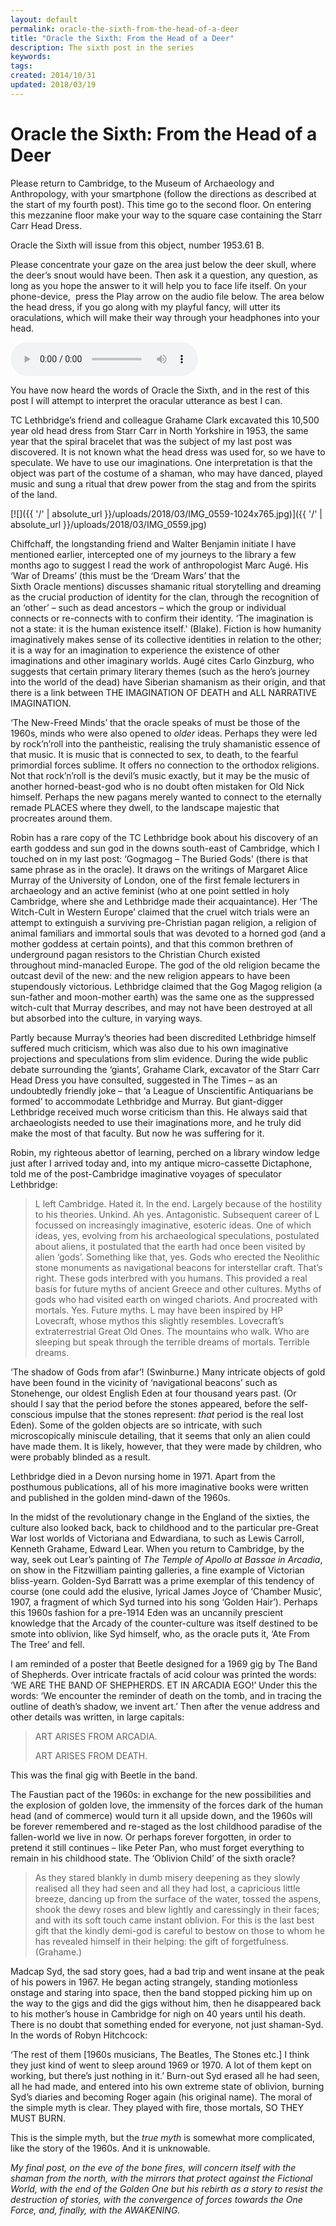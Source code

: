 ```yaml
---
layout: default
permalink: oracle-the-sixth-from-the-head-of-a-deer
title: "Oracle the Sixth: From the Head of a Deer"
description: The sixth post in the series
keywords:
tags:
created: 2014/10/31
updated: 2018/03/19
---
```


Oracle the Sixth: From the Head of a Deer
=========================================

Please return to Cambridge, to the Museum of Archaeology and Anthropology, with your smartphone (follow the directions 
as described at the start of my fourth post). This time go to the second floor. On entering this mezzanine floor make 
your way to the square case containing the Starr Carr Head Dress.

Oracle the Sixth will issue from this object, number 1953.61 B.

Please concentrate your gaze on the area just below the deer skull, where the deer’s snout would have been. Then ask it 
a question, any question, as long as you hope the answer to it will help you to face life itself. On your phone-device, 
press the Play arrow on the audio file below. The area below the head dress, if you go along with my playful fancy, 
will utter its oraculations, which will make their way through your headphones into your head.

<audio controls="controls">
    <source type="audio/mpeg" src="{{ '/' | absolute_url }}/uploads/2017/07/Six.mp3" />
    [{{ '/' | absolute_url }}/uploads/2017/07/Six.mp3]({{ '/' | absolute_url }}/uploads/2017/07/Six.mp3)
</audio>

You have now heard the words of Oracle the Sixth, and in the rest of this post I will attempt to interpret the oracular 
utterance as best I can.

TC Lethbridge’s friend and colleague Grahame Clark excavated this 10,500 year old head dress from Starr Carr in North 
Yorkshire in 1953, the same year that the spiral bracelet that was the subject of my last post was discovered. It is 
not known what the head dress was used for, so we have to speculate. We have to use our imaginations. One interpretation 
is that the object was part of the costume of a shaman, who may have danced, played music and sung a ritual that drew 
power from the stag and from the spirits of the land.

[![]({{ '/' | absolute_url }}/uploads/2018/03/IMG_0559-1024x765.jpg)]({{ '/' | absolute_url }}/uploads/2018/03/IMG_0559.jpg)

Chiffchaff, the longstanding friend and Walter Benjamin initiate I have mentioned earlier, intercepted one of my journeys 
to the library a few months ago to suggest I read the work of anthropologist Marc Augé. His ‘War of Dreams’ (this must be 
the ‘Dream Wars’ that the Sixth Oracle mentions) discusses shamanic ritual storytelling and dreaming as the crucial production
of identity for the clan, through the recognition of an ‘other’ – such as dead ancestors – which the group or individual 
connects or re-connects with to confirm their identity. ‘The imagination is not a state: it is the human existence itself.’ 
(Blake). Fiction is how humanity imaginatively makes sense of its collective identities in relation to the other; it is a 
way for an imagination to experience the existence of other imaginations and other imaginary worlds. Augé cites Carlo Ginzburg, 
who suggests that certain primary literary themes (such as the hero’s journey into the world of the dead) have Siberian 
shamanism as their origin, and that there is a link between THE IMAGINATION OF DEATH and ALL NARRATIVE IMAGINATION.

‘The New-Freed Minds’ that the oracle speaks of must be those of the 1960s, minds who were also opened to _older_ ideas. 
Perhaps they were led by rock’n’roll into the pantheistic, realising the truly shamanistic essence of that music. It is 
music that is connected to sex, to death, to the fearful primordial forces sublime. It offers no connection to the orthodox 
religions. Not that rock’n’roll is the devil’s music exactly, but it may be the music of another horned-beast-god who is 
no doubt often mistaken for Old Nick himself. Perhaps the new pagans merely wanted to connect to the eternally remade 
PLACES where they dwell, to the landscape majestic that procreates around them.

Robin has a rare copy of the TC Lethbridge book about his discovery of an earth goddess and sun god in the downs south-east 
of Cambridge, which I touched on in my last post: ‘Gogmagog – The Buried Gods’ (there is that same phrase as in the oracle). 
It draws on the writings of Margaret Alice Murray of the University of London, one of the first female lecturers in 
archaeology and an active feminist (who at one point settled in holy Cambridge, where she and Lethbridge made their 
acquaintance). Her ‘The Witch-Cult in Western Europe’ claimed that the cruel witch trials were an attempt to extinguish 
a surviving pre-Christian pagan religion, a religion of animal familiars and immortal souls that was devoted to a horned
god (and a mother goddess at certain points), and that this common brethren of underground pagan resistors to the Christian 
Church existed throughout mind-manacled Europe. The god of the old religion became the outcast devil of the new: and the 
new religion appears to have been stupendously victorious. Lethbridge claimed that the Gog Magog religion (a sun-father 
and moon-mother earth) was the same one as the suppressed witch-cult that Murray describes, and may not have been destroyed 
at all but absorbed into the culture, in varying ways.

Partly because Murray’s theories had been discredited Lethbridge himself suffered much criticism, which was also due to 
his own imaginative projections and speculations from slim evidence. During the wide public debate surrounding the ‘giants’, 
Grahame Clark, excavator of the Starr Carr Head Dress you have consulted, suggested in The Times – as an undoubtedly 
friendly joke – that ‘a League of Unscientific Antiquarians be formed’ to accommodate Lethbridge and Murray. But 
giant-digger Lethbridge received much worse criticism than this. He always said that archaeologists needed to use their 
imaginations more, and he truly did make the most of that faculty. But now he was suffering for it.

Robin, my righteous abettor of learning, perched on a library window ledge just after I arrived today and, into my antique 
micro-cassette Dictaphone, told me of the post-Cambridge imaginative voyages of speculator Lethbridge:

> L left Cambridge. Hated it. In the end. Largely because of the hostility to his theories. Unkind. Ah yes. Antagonistic. 
Subsequent career of L focussed on increasingly imaginative, esoteric ideas. One of which ideas, yes, evolving from his 
archaeological speculations, postulated about aliens, it postulated that the earth had once been visited by alien ‘gods’. 
Something like that, yes. Gods who erected the Neolithic stone monuments as navigational beacons for interstellar craft. 
That’s right. These gods interbred with you humans. This provided a real basis for future myths of ancient Greece and other 
cultures. Myths of gods who had visited earth on winged chariots. And procreated with mortals. Yes. Future myths. 
L may have been inspired by HP Lovecraft, whose mythos this slightly resembles. Lovecraft’s extraterrestrial Great Old 
Ones. The mountains who walk. Who are sleeping but speak through the terrible dreams of mortals. Terrible dreams.

‘The shadow of Gods from afar’! (Swinburne.) Many intricate objects of gold have been found in the vicinity of 
‘navigational beacons’ such as Stonehenge, our oldest English Eden at four thousand years past. (Or should I say that 
the period before the stones appeared, before the self-conscious impulse that the stones represent: _that_ period is the 
real lost Eden). Some of the golden objects are so intricate, with such microscopically miniscule detailing, that it seems 
that only an alien could have made them. It is likely, however, that they were made by children, who were probably blinded 
as a result.

Lethbridge died in a Devon nursing home in 1971. Apart from the posthumous publications, all of his more imaginative books
 were written and published in the golden mind-dawn of the 1960s.

In the midst of the revolutionary change in the England of the sixties, the culture also looked back, back to childhood 
and to the particular pre-Great War lost worlds of Victoriana and Edwardiana, to such as Lewis Carroll, Kenneth Grahame, 
Edward Lear. When you return to Cambridge, by the way, seek out Lear’s painting of _The Temple of Apollo at Bassae in 
Arcadia_, on show in the Fitzwilliam painting galleries, a fine example of Victorian bliss-yearn. Golden-Syd Barratt was 
a prime exemplar of this tendency of course (one could add the elusive, lyrical James Joyce of ‘Chamber Music’, 1907, a 
fragment of which Syd turned into his song ‘Golden Hair’). Perhaps this 1960s fashion for a pre-1914 Eden was an uncannily 
prescient knowledge that the Arcady of the counter-culture was itself destined to be smote into oblivion, like Syd himself, 
who, as the oracle puts it, ‘Ate From The Tree’ and fell.

I am reminded of a poster that Beetle designed for a 1969 gig by The Band of Shepherds. Over intricate fractals of acid 
colour was printed the words: ‘WE ARE THE BAND OF SHEPHERDS. ET IN ARCADIA EGO!’ Under this the words: ‘We encounter the 
reminder of death on the tomb, and in tracing the outline of death’s shadow, we invent art.’ Then after the venue address 
and other details was written, in large capitals:

> ART ARISES FROM ARCADIA.
>
> ART ARISES FROM DEATH.

This was the final gig with Beetle in the band.

The Faustian pact of the 1960s: in exchange for the new possibilities and the explosion of golden love, the immensity 
of the forces dark of the human head (and of commerce) would turn it all upside down, and the 1960s will be forever 
remembered and re-staged as the lost childhood paradise of the fallen-world we live in now. Or perhaps forever forgotten, 
in order to pretend it still continues – like Peter Pan, who must forget everything to remain in his childhood state. The 
‘Oblivion Child’ of the sixth oracle?

> As they stared blankly in dumb misery deepening as they slowly realised all they had seen and all they had lost, a 
capricious little breeze, dancing up from the surface of the water, tossed the aspens, shook the dewy roses and blew 
lightly and caressingly in their faces; and with its soft touch came instant oblivion. For this is the last best gift 
that the kindly demi-god is careful to bestow on those to whom he has revealed himself in their helping: the gift of 
forgetfulness. (Grahame.)

Madcap Syd, the sad story goes, had a bad trip and went insane at the peak of his powers in 1967. He began acting strangely, 
standing motionless onstage and staring into space, then the band stopped picking him up on the way to the gigs and did 
the gigs without him, then he disappeared back to his mother’s house in Cambridge for nigh on 40 years until his death. 
There is no doubt that something ended for everyone, not just shaman-Syd. In the words of Robyn Hitchcock: 

‘The rest of them \[1960s musicians, The Beatles, The Stones etc.\] I think they just kind of went to sleep around 1969 
or 1970. A lot of them kept on working, but there’s just nothing in it.’ Burn-out Syd erased all he had seen, all he had 
made, and entered into his own extreme state of oblivion, burning Syd’s diaries and becoming Roger again (his original name). 
The moral of the simple myth is clear. They played with fire, those mortals, SO THEY MUST BURN.

This is the simple myth, but the _true myth_ is somewhat more complicated, like the story of the 1960s. And it is unknowable.

_My final post, on the eve of the bone fires, will concern itself with the shaman from the north, with the mirrors that 
protect against the Fictional World, with the end of the Golden One but his rebirth as a story to resist the destruction 
of stories, with the convergence of forces towards the One Force, and, finally, with the AWAKENING._